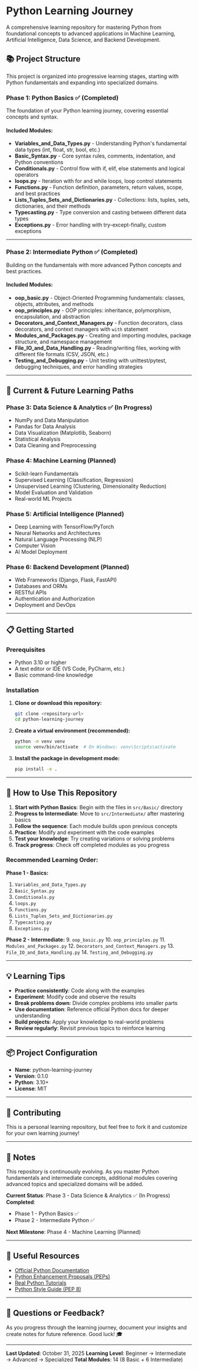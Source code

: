 # Python Learning Journey

A comprehensive learning repository for mastering Python from foundational concepts to advanced applications in Machine Learning, Artificial Intelligence, Data Science, and Backend Development.

## 📚 Project Structure

This project is organized into progressive learning stages, starting with Python fundamentals and expanding into specialized domains.

### Phase 1: Python Basics ✅ (Completed)

The foundation of your Python learning journey, covering essential concepts and syntax.

#### Included Modules:

- **Variables_and_Data_Types.py** - Understanding Python's fundamental data types (int, float, str, bool, etc.)
- **Basic_Syntax.py** - Core syntax rules, comments, indentation, and Python conventions
- **Conditionals.py** - Control flow with if, elif, else statements and logical operators
- **loops.py** - Iteration with for and while loops, loop control statements
- **Functions.py** - Function definition, parameters, return values, scope, and best practices
- **Lists_Tuples_Sets_and_Dictionaries.py** - Collections: lists, tuples, sets, dictionaries, and their methods
- **Typecasting.py** - Type conversion and casting between different data types
- **Exceptions.py** - Error handling with try-except-finally, custom exceptions

---

### Phase 2: Intermediate Python ✅ (Completed)

Building on the fundamentals with more advanced Python concepts and best practices.

#### Included Modules:

- **oop_basic.py** - Object-Oriented Programming fundamentals: classes, objects, attributes, and methods
- **oop_principles.py** - OOP principles: inheritance, polymorphism, encapsulation, and abstraction
- **Decorators_and_Context_Managers.py** - Function decorators, class decorators, and context managers with `with` statement
- **Modules_and_Packages.py** - Creating and importing modules, package structure, and namespace management
- **File_IO_and_Data_Handling.py** - Reading/writing files, working with different file formats (CSV, JSON, etc.)
- **Testing_and_Debugging.py** - Unit testing with unittest/pytest, debugging techniques, and error handling strategies

---

## 🚀 Current & Future Learning Paths

### Phase 3: Data Science & Analytics ✅ (In Progress)
- NumPy and Data Manipulation
- Pandas for Data Analysis
- Data Visualization (Matplotlib, Seaborn)
- Statistical Analysis
- Data Cleaning and Preprocessing

### Phase 4: Machine Learning (Planned)
- Scikit-learn Fundamentals
- Supervised Learning (Classification, Regression)
- Unsupervised Learning (Clustering, Dimensionality Reduction)
- Model Evaluation and Validation
- Real-world ML Projects

### Phase 5: Artificial Intelligence (Planned)
- Deep Learning with TensorFlow/PyTorch
- Neural Networks and Architectures
- Natural Language Processing (NLP)
- Computer Vision
- AI Model Deployment

### Phase 6: Backend Development (Planned)
- Web Frameworks (Django, Flask, FastAPI)
- Databases and ORMs
- RESTful APIs
- Authentication and Authorization
- Deployment and DevOps

---

## 📋 Getting Started

### Prerequisites
- Python 3.10 or higher
- A text editor or IDE (VS Code, PyCharm, etc.)
- Basic command-line knowledge

### Installation

1. **Clone or download this repository:**
   ```bash
   git clone <repository-url>
   cd python-learning-journey
   ```

2. **Create a virtual environment (recommended):**
   ```bash
   python -m venv venv
   source venv/bin/activate  # On Windows: venv\Scripts\activate
   ```

3. **Install the package in development mode:**
   ```bash
   pip install -e .
   ```

---

## 🎯 How to Use This Repository

1. **Start with Python Basics**: Begin with the files in `src/Basic/` directory
2. **Progress to Intermediate**: Move to `src/Intermediate/` after mastering basics
3. **Follow the sequence**: Each module builds upon previous concepts
4. **Practice**: Modify and experiment with the code examples
5. **Test your knowledge**: Try creating variations or solving problems
6. **Track progress**: Check off completed modules as you progress

### Recommended Learning Order:

**Phase 1 - Basics:**
1. `Variables_and_Data_Types.py`
2. `Basic_Syntax.py`
3. `Conditionals.py`
4. `loops.py`
5. `Functions.py`
6. `Lists_Tuples_Sets_and_Dictionaries.py`
7. `Typecasting.py`
8. `Exceptions.py`

**Phase 2 - Intermediate:**
9. `oop_basic.py`
10. `oop_principles.py`
11. `Modules_and_Packages.py`
12. `Decorators_and_Context_Managers.py`
13. `File_IO_and_Data_Handling.py`
14. `Testing_and_Debugging.py`

---

## 💡 Learning Tips

- **Practice consistently**: Code along with the examples
- **Experiment**: Modify code and observe the results
- **Break problems down**: Divide complex problems into smaller parts
- **Use documentation**: Reference official Python docs for deeper understanding
- **Build projects**: Apply your knowledge to real-world problems
- **Review regularly**: Revisit previous topics to reinforce learning

---

## 📦 Project Configuration

- **Name**: python-learning-journey
- **Version**: 0.1.0
- **Python**: 3.10+
- **License**: MIT 

---

## 🤝 Contributing

This is a personal learning repository, but feel free to fork it and customize for your own learning journey!

---

## 📝 Notes

This repository is continuously evolving. As you master Python fundamentals and intermediate concepts, additional modules covering advanced topics and specialized domains will be added.

**Current Status**: Phase 3 - Data Science & Analytics ✅ (In Progress)
**Completed**: 
- Phase 1 - Python Basics ✅
- Phase 2 - Intermediate Python ✅

**Next Milestone**: Phase 4 - Machine Learning (Planned)

---

## 🔗 Useful Resources

- [Official Python Documentation](https://docs.python.org/3/)
- [Python Enhancement Proposals (PEPs)](https://www.python.org/dev/peps/)
- [Real Python Tutorials](https://realpython.com/)
- [Python Style Guide (PEP 8)](https://pep8.org/)

---

## 📧 Questions or Feedback?

As you progress through the learning journey, document your insights and create notes for future reference. Good luck! 🎓

---

**Last Updated**: October 31, 2025
**Learning Level**: Beginner → Intermediate → Advanced → Specialized
**Total Modules**: 14 (8 Basic + 6 Intermediate)
